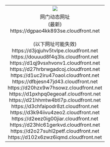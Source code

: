 ﻿<table>
  <tr></tr>
  <tr><td colspan=2 align=center><img src="https://dgpao4kk893se.cloudfront.net/Up/oGate.jpg" /></td></tr>
  <tr><td colspan=2 align=center>网门动态网址<br/>(最新)
<br>https://dgpao4kk893se.cloudfront.net
<br/><br/>(以下网址可能失效)
<br>https://d3jqjuhv5tvlpe.cloudfront.net
<br>https://douuud8f4q3ls.cloudfront.net
<br>https://d1qj9vsxhvonv1.cloudfront.net
<br>https://d27hrbrwgadcoj.cloudfront.net
<br>https://d1uc2iru47oaol.cloudfront.net
<br>https://dfbjesn47jd43.cloudfront.net
<br>https://d20hzx9w7hsowz.cloudfront.net
<br>https://d1pxhpq0egeoaf.cloudfront.net
<br>https://d21hhmtw4btl7p.cloudfront.net
<br>https://d3chfaipodr8zt.cloudfront.net
<br>https://d3k94iivu4zeo2.cloudfront.net
<br>https://d2eez0ig00jiar.cloudfront.net
<br>https://d23hlc61gerkvd.cloudfront.net
<br>https://d2o27suhl2petf.cloudfront.net
<br>https://d102x6zwz6iqmd.cloudfront.net
    </td>
  </tr>
</table>
